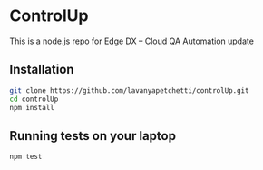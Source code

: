 # ControlUp
This is a node.js repo for Edge DX – Cloud QA Automation update

## Installation
```bash
git clone https://github.com/lavanyapetchetti/controlUp.git
cd controlUp
npm install
```
## Running tests on your laptop
```bash
npm test
```
